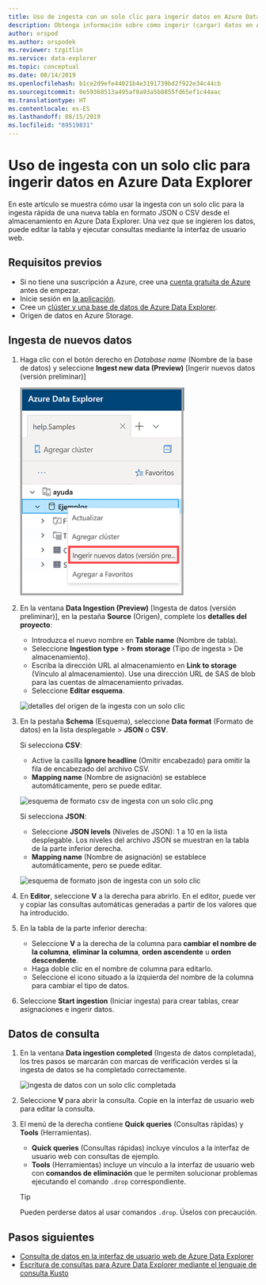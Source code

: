```yaml
---
title: Uso de ingesta con un solo clic para ingerir datos en Azure Data Explorer
description: Obtenga información sobre cómo ingerir (cargar) datos en Azure Data Explorer mediante la ingesta con un solo clic.
author: orspod
ms.author: orspodek
ms.reviewer: tzgitlin
ms.service: data-explorer
ms.topic: conceptual
ms.date: 08/14/2019
ms.openlocfilehash: b1ce2d9efe44021b4e3191739bd2f922e34c44cb
ms.sourcegitcommit: 0e59368513a495af0a93a5b8855fd65ef1c44aac
ms.translationtype: HT
ms.contentlocale: es-ES
ms.lasthandoff: 08/15/2019
ms.locfileid: "69519831"
---
```

# <a name="use-one-click-ingestion-to-ingest-data-into-azure-data-explorer"></a>Uso de ingesta con un solo clic para ingerir datos en Azure Data Explorer

En este artículo se muestra cómo usar la ingesta con un solo clic para la ingesta rápida de una nueva tabla en formato JSON o CSV desde el almacenamiento en Azure Data Explorer. Una vez que se ingieren los datos, puede editar la tabla y ejecutar consultas mediante la interfaz de usuario web.

## <a name="prerequisites"></a>Requisitos previos

* Si no tiene una suscripción a Azure, cree una [cuenta gratuita de Azure](https://azure.microsoft.com/free/) antes de empezar.
* Inicie sesión en [la aplicación](https://dataexplorer.azure.com/).
* Cree un [clúster y una base de datos de Azure Data Explorer](create-cluster-database-portal.md).
* Origen de datos en Azure Storage.

## <a name="ingest-new-data"></a>Ingesta de nuevos datos

1. Haga clic con el botón derecho en *Database name* (Nombre de la base de datos) y seleccione **Ingest new data (Preview)** [Ingerir nuevos datos (versión preliminar)]

    ![selección de ingesta con un solo clic en la interfaz de usuario web](media/ingest-data-one-click/one-click-ingestion-in-webui.png)   
 
1. En la ventana **Data Ingestion (Preview)** [Ingesta de datos (versión preliminar)], en la pestaña **Source** (Origen), complete los **detalles del proyecto**:

    * Introduzca el nuevo nombre en **Table name** (Nombre de tabla). 
    * Seleccione **Ingestion type** > **from storage** (Tipo de ingesta > De almacenamiento).
    * Escriba la dirección URL al almacenamiento en **Link to storage** (Vínculo al almacenamiento). Use una dirección URL de SAS de blob para las cuentas de almacenamiento privadas. 
    * Seleccione **Editar esquema**.
 
    ![detalles del origen de la ingesta con un solo clic](media/ingest-data-one-click/one-click-ingestion-source.png) 

1. En la pestaña **Schema** (Esquema), seleccione **Data format** (Formato de datos) en la lista desplegable > **JSON** o **CSV**. 
   
   Si selecciona **CSV**:
    * Active la casilla **Ignore headline** (Omitir encabezado) para omitir la fila de encabezado del archivo CSV.    
    * **Mapping name** (Nombre de asignación) se establece automáticamente, pero se puede editar.

    ![esquema de formato csv de ingesta con un solo clic.png](media/ingest-data-one-click/one-click-csv-format.png)

   Si selecciona **JSON**:
    * Seleccione **JSON levels** (Niveles de JSON): 1 a 10 en la lista desplegable. Los niveles del archivo JSON se muestran en la tabla de la parte inferior derecha. 
    * **Mapping name** (Nombre de asignación) se establece automáticamente, pero se puede editar.

    ![esquema de formato json de ingesta con un solo clic](media/ingest-data-one-click/one-click-json-format.png)  

1. En **Editor**, seleccione **V** a la derecha para abrirlo. En el editor, puede ver y copiar las consultas automáticas generadas a partir de los valores que ha introducido. 

1.  En la tabla de la parte inferior derecha: 
    * Seleccione **V** a la derecha de la columna para **cambiar el nombre de la columna**, **eliminar la columna**, **orden ascendente** u **orden descendente**.
    * Haga doble clic en el nombre de columna para editarlo.
    * Seleccione el icono situado a la izquierda del nombre de la columna para cambiar el tipo de datos. 

1. Seleccione **Start ingestion** (Iniciar ingesta) para crear tablas, crear asignaciones e ingerir datos.
 
## <a name="query-data"></a>Datos de consulta

1. En la ventana **Data ingestion completed** (Ingesta de datos completada), los tres pasos se marcarán con marcas de verificación verdes si la ingesta de datos se ha completado correctamente. 
 
    ![ingesta de datos con un solo clic completada](media/ingest-data-one-click/one-click-data-ingestion-complete.png)

1. Seleccione **V** para abrir la consulta. Copie en la interfaz de usuario web para editar la consulta.

1. El menú de la derecha contiene **Quick queries** (Consultas rápidas) y **Tools** (Herramientas). 

    * **Quick queries** (Consultas rápidas) incluye vínculos a la interfaz de usuario web con consultas de ejemplo.
    * **Tools** (Herramientas) incluye un vínculo a la interfaz de usuario web con **comandos de eliminación** que le permiten solucionar problemas ejecutando el comando `.drop` correspondiente.

    > [!TIP]
    > Pueden perderse datos al usar comandos `.drop`. Úselos con precaución.

## <a name="next-steps"></a>Pasos siguientes

* [Consulta de datos en la interfaz de usuario web de Azure Data Explorer](web-query-data.md)
* [Escritura de consultas para Azure Data Explorer mediante el lenguaje de consulta Kusto](write-queries.md)
